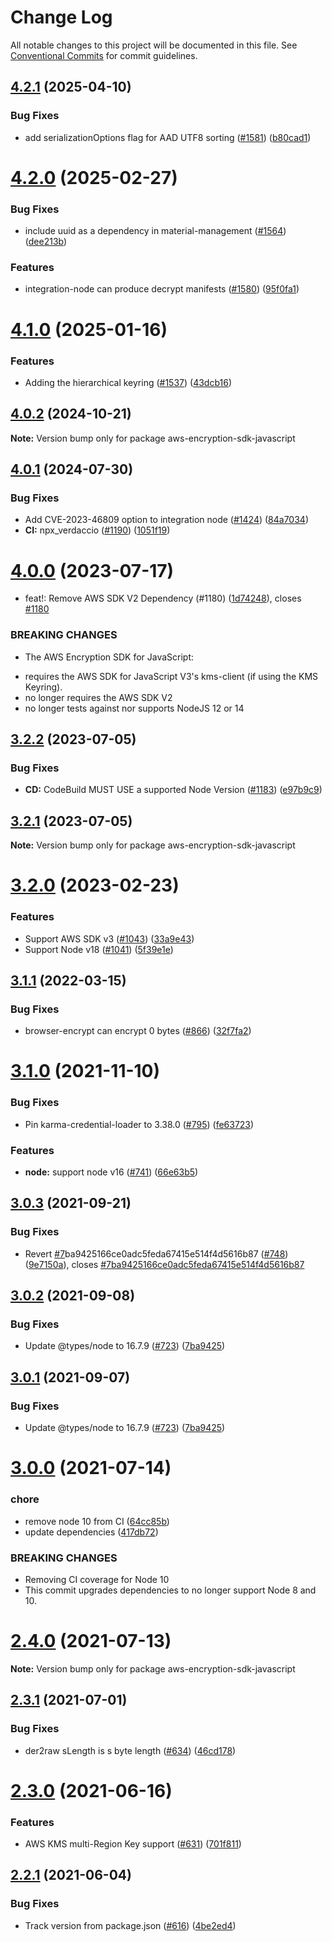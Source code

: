 # Change Log

All notable changes to this project will be documented in this file.
See [Conventional Commits](https://conventionalcommits.org) for commit guidelines.

## [4.2.1](https://github.com/awslabs/aws-encryption-sdk-javascript/compare/v4.2.0...v4.2.1) (2025-04-10)

### Bug Fixes

- add serializationOptions flag for AAD UTF8 sorting ([#1581](https://github.com/awslabs/aws-encryption-sdk-javascript/issues/1581)) ([b80cad1](https://github.com/awslabs/aws-encryption-sdk-javascript/commit/b80cad14df361b4384aeed5753efb57c69d77377))

# [4.2.0](https://github.com/awslabs/aws-encryption-sdk-javascript/compare/v4.1.0...v4.2.0) (2025-02-27)

### Bug Fixes

- include uuid as a dependency in material-management ([#1564](https://github.com/awslabs/aws-encryption-sdk-javascript/issues/1564)) ([dee213b](https://github.com/awslabs/aws-encryption-sdk-javascript/commit/dee213bc91dd0cde8dd177da52b739e10129f514))

### Features

- integration-node can produce decrypt manifests ([#1580](https://github.com/awslabs/aws-encryption-sdk-javascript/issues/1580)) ([95f0fa1](https://github.com/awslabs/aws-encryption-sdk-javascript/commit/95f0fa10b7d94ccc142fc2e89b2ffa49620285c9))

# [4.1.0](https://github.com/awslabs/aws-encryption-sdk-javascript/compare/v4.0.2...v4.1.0) (2025-01-16)

### Features

- Adding the hierarchical keyring ([#1537](https://github.com/awslabs/aws-encryption-sdk-javascript/issues/1537)) ([43dcb16](https://github.com/awslabs/aws-encryption-sdk-javascript/commit/43dcb166d5ac76d744ea283808006f65915b9730))

## [4.0.2](https://github.com/awslabs/aws-encryption-sdk-javascript/compare/v4.0.1...v4.0.2) (2024-10-21)

**Note:** Version bump only for package aws-encryption-sdk-javascript

## [4.0.1](https://github.com/awslabs/aws-encryption-sdk-javascript/compare/v4.0.0...v4.0.1) (2024-07-30)

### Bug Fixes

- Add CVE-2023-46809 option to integration node ([#1424](https://github.com/awslabs/aws-encryption-sdk-javascript/issues/1424)) ([84a7034](https://github.com/awslabs/aws-encryption-sdk-javascript/commit/84a703440aa7313ad0c779e50b7c052aa8dd5e7b))
- **CI:** npx_verdaccio ([#1190](https://github.com/awslabs/aws-encryption-sdk-javascript/issues/1190)) ([1051f19](https://github.com/awslabs/aws-encryption-sdk-javascript/commit/1051f19578ba54bc476a30dedf5779576cf46d9f))

# [4.0.0](https://github.com/awslabs/aws-encryption-sdk-javascript/compare/v3.2.2...v4.0.0) (2023-07-17)

- feat!: Remove AWS SDK V2 Dependency (#1180) ([1d74248](https://github.com/awslabs/aws-encryption-sdk-javascript/commit/1d742489b436748a656ecc2abce00e99353d1d62)), closes [#1180](https://github.com/awslabs/aws-encryption-sdk-javascript/issues/1180)

### BREAKING CHANGES

- The AWS Encryption SDK for JavaScript:

* requires the AWS SDK for JavaScript V3's kms-client (if using the KMS Keyring).
* no longer requires the AWS SDK V2
* no longer tests against nor supports NodeJS 12 or 14

## [3.2.2](https://github.com/awslabs/aws-encryption-sdk-javascript/compare/v3.2.1...v3.2.2) (2023-07-05)

### Bug Fixes

- **CD:** CodeBuild MUST USE a supported Node Version ([#1183](https://github.com/awslabs/aws-encryption-sdk-javascript/issues/1183)) ([e97b9c9](https://github.com/awslabs/aws-encryption-sdk-javascript/commit/e97b9c915d9cb32b6fd8bcd5aae2397e812be344))

## [3.2.1](https://github.com/awslabs/aws-encryption-sdk-javascript/compare/v3.2.0...v3.2.1) (2023-07-05)

**Note:** Version bump only for package aws-encryption-sdk-javascript

# [3.2.0](https://github.com/awslabs/aws-encryption-sdk-javascript/compare/v3.1.1...v3.2.0) (2023-02-23)

### Features

- Support AWS SDK v3 ([#1043](https://github.com/awslabs/aws-encryption-sdk-javascript/issues/1043)) ([33a9e43](https://github.com/awslabs/aws-encryption-sdk-javascript/commit/33a9e43b3808e67c0852a436ccfb3f0ffab844c2))
- Support Node v18 ([#1041](https://github.com/awslabs/aws-encryption-sdk-javascript/issues/1041)) ([5f39e1e](https://github.com/awslabs/aws-encryption-sdk-javascript/commit/5f39e1ec61527473a0b9673f82259a75c2e37370))

## [3.1.1](https://github.com/awslabs/aws-encryption-sdk-javascript/compare/v3.1.0...v3.1.1) (2022-03-15)

### Bug Fixes

- browser-encrypt can encrypt 0 bytes ([#866](https://github.com/awslabs/aws-encryption-sdk-javascript/issues/866)) ([32f7fa2](https://github.com/awslabs/aws-encryption-sdk-javascript/commit/32f7fa245b5f9fc69a3c64309ccda5ae42a842b2))

# [3.1.0](https://github.com/awslabs/aws-encryption-sdk-javascript/compare/v3.0.3...v3.1.0) (2021-11-10)

### Bug Fixes

- Pin karma-credential-loader to 3.38.0 ([#795](https://github.com/awslabs/aws-encryption-sdk-javascript/issues/795)) ([fe63723](https://github.com/awslabs/aws-encryption-sdk-javascript/commit/fe63723d1b6cc6ce68832ba5cc87c9c980f1f39e))

### Features

- **node:** support node v16 ([#741](https://github.com/awslabs/aws-encryption-sdk-javascript/issues/741)) ([66e63b5](https://github.com/awslabs/aws-encryption-sdk-javascript/commit/66e63b5af2dffa9ee128a323f14cbbb8520a5053))

## [3.0.3](https://github.com/awslabs/aws-encryption-sdk-javascript/compare/v3.0.2...v3.0.3) (2021-09-21)

### Bug Fixes

- Revert [#7](https://github.com/awslabs/aws-encryption-sdk-javascript/issues/7)ba9425166ce0adc5feda67415e514f4d5616b87 ([#748](https://github.com/awslabs/aws-encryption-sdk-javascript/issues/748)) ([9e7150a](https://github.com/awslabs/aws-encryption-sdk-javascript/commit/9e7150a42f1f1afaca03e36817697bd1781daedd)), closes [#7ba9425166ce0adc5feda67415e514f4d5616b87](https://github.com/awslabs/aws-encryption-sdk-javascript/issues/7ba9425166ce0adc5feda67415e514f4d5616b87)

## [3.0.2](https://github.com/awslabs/aws-encryption-sdk-javascript/compare/v3.0.0...v3.0.2) (2021-09-08)

### Bug Fixes

- Update @types/node to 16.7.9 ([#723](https://github.com/awslabs/aws-encryption-sdk-javascript/issues/723)) ([7ba9425](https://github.com/awslabs/aws-encryption-sdk-javascript/commit/7ba9425166ce0adc5feda67415e514f4d5616b87))

## [3.0.1](https://github.com/awslabs/aws-encryption-sdk-javascript/compare/v3.0.0...v3.0.1) (2021-09-07)

### Bug Fixes

- Update @types/node to 16.7.9 ([#723](https://github.com/awslabs/aws-encryption-sdk-javascript/issues/723)) ([7ba9425](https://github.com/awslabs/aws-encryption-sdk-javascript/commit/7ba9425166ce0adc5feda67415e514f4d5616b87))

# [3.0.0](https://github.com/awslabs/aws-encryption-sdk-javascript/compare/v2.4.0...v3.0.0) (2021-07-14)

### chore

- remove node 10 from CI ([64cc85b](https://github.com/awslabs/aws-encryption-sdk-javascript/commit/64cc85b00d231d058b4237045e2b5f5b917d582e))
- update dependencies ([417db72](https://github.com/awslabs/aws-encryption-sdk-javascript/commit/417db726ecbc974a744e8e59ed07c4f94c46464a))

### BREAKING CHANGES

- Removing CI coverage for Node 10
- This commit upgrades dependencies to no longer support Node 8 and 10.

# [2.4.0](https://github.com/awslabs/aws-encryption-sdk-javascript/compare/v2.3.1...v2.4.0) (2021-07-13)

**Note:** Version bump only for package aws-encryption-sdk-javascript

## [2.3.1](https://github.com/awslabs/aws-encryption-sdk-javascript/compare/v2.3.0...v2.3.1) (2021-07-01)

### Bug Fixes

- der2raw sLength is s byte length ([#634](https://github.com/awslabs/aws-encryption-sdk-javascript/issues/634)) ([46cd178](https://github.com/awslabs/aws-encryption-sdk-javascript/commit/46cd1789744064679a294f49c21ec05f95057b82))

# [2.3.0](https://github.com/awslabs/aws-encryption-sdk-javascript/compare/v2.2.1...v2.3.0) (2021-06-16)

### Features

- AWS KMS multi-Region Key support ([#631](https://github.com/awslabs/aws-encryption-sdk-javascript/issues/631)) ([701f811](https://github.com/awslabs/aws-encryption-sdk-javascript/commit/701f8113a63780f24b52340f63844e425ba0543b))

## [2.2.1](https://github.com/awslabs/aws-encryption-sdk-javascript/compare/v2.2.0...v2.2.1) (2021-06-04)

### Bug Fixes

- Track version from package.json ([#616](https://github.com/awslabs/aws-encryption-sdk-javascript/issues/616)) ([4be2ed4](https://github.com/awslabs/aws-encryption-sdk-javascript/commit/4be2ed4a71106dc79379ac76fedc12234d8f6834))
